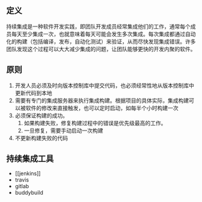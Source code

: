 ## 定义
持续集成是一种软件开发实践，即团队开发成员经常集成他们的工作，通常每个成员每天至少集成一次，也就意味着每天可能会发生多次集成。每次集成都通过自动化的构建（包括编译，发布，自动化测试）来验证，从而尽快发现集成错误。许多团队发现这个过程可以大大减少集成的问题，让团队能够更快的开发内聚的软件。


## 原则
1. 开发人员必须及时向版本控制库中提交代码，也必须经常性地从版本控制库中更新代码到本地
2. 需要有专门的集成服务器来执行集成构建。根据项目的具体实际，集成构建可以被软件的修改来直接触发，也可以定时启动，如每半个小时构建一次
3. 必须保证构建的成功。
	1. 如果构建失败，修复构建过程中的错误是优先级最高的工作。
	2. 一旦修复，需要手动启动一次构建
4. 不更新构建失败的代码


## 持续集成工具

* [[jenkins]]
* travis
* gitlab
* buddybuild